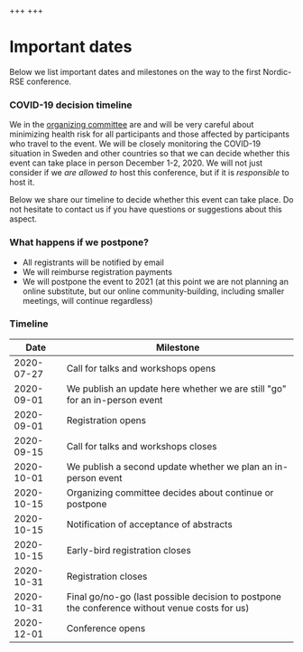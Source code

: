 +++
+++

# Important dates

Below we list important dates and milestones on the way to the first Nordic-RSE
conference.


### COVID-19 decision timeline

We in the [organizing committee](/conference/team/) are and will be very
careful about minimizing health risk for all participants and those affected by
participants who travel to the event.
We will be closely monitoring the COVID-19 situation in Sweden and other
countries so that we can decide whether this event can take place in person
December 1-2, 2020. We will not just consider if we *are allowed to* host
this conference, but if it is *responsible* to host it.

Below we share our timeline to decide whether this event can take place.
Do not hesitate to contact us if you
have questions or suggestions about this aspect.


### What happens if we postpone?

- All registrants will be notified by email
- We will reimburse registration payments
- We will postpone the event to 2021 (at this point we are not planning an online substitute, but our online community-building, including smaller meetings, will continue regardless)


### Timeline

<table class="table">
  <thead>
    <tr>
      <th scope="col">Date</th>
      <th scope="col">Milestone</th>
    </tr>
  </thead>
  <tbody>
    <tr class="table-primary">
      <td>2020-07-27</td>
      <td>Call for talks and workshops opens</td>
    </tr>
    <tr>
      <td>2020-09-01</td>
      <td>We publish an update here whether we are still "go" for an in-person event</td>
    </tr>
    <tr class="table-primary">
      <td>2020-09-01</td>
      <td>Registration opens</td>
    </tr>
    <tr class="table-primary">
      <td>2020-09-15</td>
      <td>Call for talks and workshops closes</td>
    </tr>
    <tr>
      <td>2020-10-01</td>
      <td>We publish a second update whether we plan an in-person event</td>
    </tr>
    <tr>
      <td>2020-10-15</td>
      <td>Organizing committee decides about continue or postpone</td>
    </tr>
    <tr>
      <td>2020-10-15</td>
      <td>Notification of acceptance of abstracts</td>
    </tr>
    <tr class="table-primary">
      <td>2020-10-15</td>
      <td>Early-bird registration closes</td>
    </tr>
    <tr class="table-primary">
      <td>2020-10-31</td>
      <td>Registration closes</td>
    </tr>
    <tr>
      <td>2020-10-31</td>
      <td>Final go/no-go (last possible decision to postpone the conference without venue costs for us)</td>
    </tr>
    <tr>
      <td>2020-12-01</td>
      <td>Conference opens</td>
    </tr>
  </tbody>
</table>
